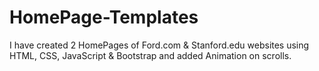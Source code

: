 # HomePage-Templates
I have created 2 HomePages of Ford.com & Stanford.edu websites using HTML, CSS, JavaScript &amp; Bootstrap
and added Animation on scrolls.
